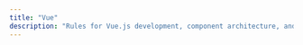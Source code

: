 ```yaml
---
title: "Vue"
description: "Rules for Vue.js development, component architecture, and best practices."
---
```

